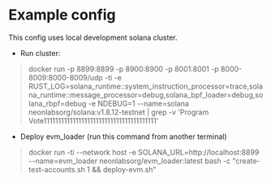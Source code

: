 # Example config

This config uses local development solana cluster.
- Run cluster:
> docker run -p 8899:8899 -p 8900:8900 -p 8001:8001 -p 8000-8009:8000-8009/udp -ti -e RUST_LOG=solana_runtime::system_instruction_processor=trace,solana_runtime::message_processor=debug,solana_bpf_loader=debug,solana_rbpf=debug -e NDEBUG=1 --name=solana neonlabsorg/solana:v1.8.12-testnet | grep -v 'Program Vote111111111111111111111111111111111111111'

- Deploy evm_loader (run this command from another terminal) 
> docker run -ti --network host -e SOLANA_URL=http://localhost:8899 --name=evm_loader neonlabsorg/evm_loader:latest bash -c "create-test-accounts.sh 1 && deploy-evm.sh"
